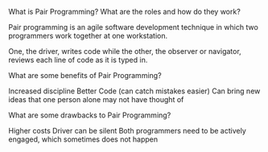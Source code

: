 What is Pair Programming? What are the roles and how do they work?

Pair programming is an agile software development technique in which two programmers work together at one workstation. 

One, the driver, writes code while the other, the observer or navigator, reviews each line of code as it is typed in. 

What are some benefits of Pair Programming?

Increased discipline
Better Code (can catch mistakes easier)
Can bring new ideas that one person alone may not have thought of

What are some drawbacks to Pair Programming?

Higher costs
Driver can be silent
Both programmers need to be actively engaged, which sometimes does not happen